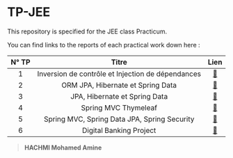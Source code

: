 # TP-JEE

This repository is specified for the JEE class Practicum.

You can find links to the reports of each practical work down here :


| N° TP |                       Titre                       | Lien |
|:-----:|:-------------------------------------------------:|:----:|
|   1   | Inversion de contrôle et Injection de dépendances | [🔗](https://raw.githubusercontent.com/n4rk/Hachmi-Mohamed-Amine_JEE/master/TP-1/Rapport%20TP1%20JEE.pdf) |
|   2   | ORM JPA, Hibernate et Spring Data | [🔗](https://raw.githubusercontent.com/n4rk/Hachmi-Mohamed-Amine_JEE/master/TP-2/Rapport%20TP2-%20JEE.pdf) |
|   3   | JPA, Hibernate et Spring Data | [🔗](https://github.com/n4rk/Hachmi-Mohamed-Amine_JEE/tree/master/TP-3) |
|   4   | Spring MVC Thymeleaf | [🔗](https://github.com/n4rk/Hachmi-Mohamed-Amine_JEE/tree/master/TP-4) |
|   5   | Spring MVC, Spring Data JPA, Spring Security | [🔗](https://github.com/n4rk/Hachmi-Mohamed-Amine_JEE/tree/master/tpEtudiants) |
|   6   | Digital Banking Project | [🔗](https://github.com/n4rk/Digital-Banking) |


> **HACHMI Mohamed Amine**
